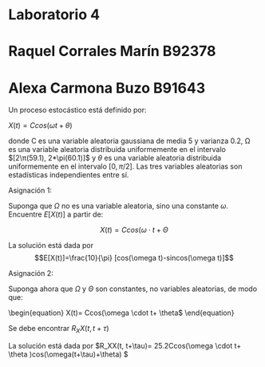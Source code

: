 # Laboratorio 4
# Raquel Corrales Marín B92378
# Alexa Carmona Buzo B91643

Un proceso estocástico está definido por:

$X(t) = Ccos(ωt + θ)$

donde C es una variable aleatoria gaussiana de media 5 y varianza 0.2, Ω es una variable aleatoria distribuida uniformemente en el intervalo $[2\π(59.1), 2*\pi(60.1)]$ y $\theta$ es una variable aleatoria distribuida uniformemente en el intervalo $[0, \pi/2]$. Las tres variables aleatorias son estadísticas independientes entre sí.



Asignación 1:

Suponga que $\Omega$ no es una variable aleatoria, sino una constante $\omega$. Encuentre $E[X(t)]$ a partir de:

$$X(t)= Ccos(\omega \cdot t+ \Theta$$

La solución está dada por $$E[X(t)]=\frac{10}{\pi} [cos(\omega t)-sincos(\omega t)]$$ 

Asignación 2:

Suponga ahora que $\Omega$ y $\Theta$ son constantes, no variables aleatorias, de modo que:

\begin{equation} X(t)= Ccos(\omega \cdot t+ \theta$ \end{equation}

Se debe encontrar $R_XX(t, t+\tau)$

La solución está dada por $R_XX(t, t+\tau)= 25.2Ccos(\omega \cdot t+ \theta )cos(\omega(t+\tau)+\theta) $ 

